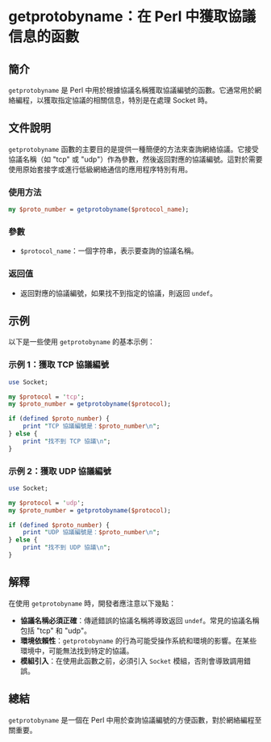 <!--
Meta Description: # getprotobyname：在 Perl 中獲取協議信息的函數 ## 簡介 `getprotobyname` 是 Perl 中用於根據協議名稱獲取協議編號的函數。它通常用於網絡編程，以獲取指定協議的相關信息，特別是在處理 Socket 時。 ## 文件說明 `getprotobyname` 函...
Meta Keywords: getprotobyname, proto_number, perl, tcp, udp
-->

# getprotobyname：在 Perl 中獲取協議信息的函數

## 簡介
`getprotobyname` 是 Perl 中用於根據協議名稱獲取協議編號的函數。它通常用於網絡編程，以獲取指定協議的相關信息，特別是在處理 Socket 時。

## 文件說明
`getprotobyname` 函數的主要目的是提供一種簡便的方法來查詢網絡協議。它接受協議名稱（如 "tcp" 或 "udp"）作為參數，然後返回對應的協議編號。這對於需要使用原始套接字或進行低級網絡通信的應用程序特別有用。

### 使用方法
```perl
my $proto_number = getprotobyname($protocol_name);
```

### 參數
- `$protocol_name`：一個字符串，表示要查詢的協議名稱。

### 返回值
- 返回對應的協議編號，如果找不到指定的協議，則返回 `undef`。

## 示例
以下是一些使用 `getprotobyname` 的基本示例：

### 示例 1：獲取 TCP 協議編號
```perl
use Socket;

my $protocol = 'tcp';
my $proto_number = getprotobyname($protocol);

if (defined $proto_number) {
    print "TCP 協議編號是：$proto_number\n";
} else {
    print "找不到 TCP 協議\n";
}
```

### 示例 2：獲取 UDP 協議編號
```perl
use Socket;

my $protocol = 'udp';
my $proto_number = getprotobyname($protocol);

if (defined $proto_number) {
    print "UDP 協議編號是：$proto_number\n";
} else {
    print "找不到 UDP 協議\n";
}
```

## 解釋
在使用 `getprotobyname` 時，開發者應注意以下幾點：

- **協議名稱必須正確**：傳遞錯誤的協議名稱將導致返回 `undef`。常見的協議名稱包括 "tcp" 和 "udp"。
- **環境依賴性**：`getprotobyname` 的行為可能受操作系統和環境的影響。在某些環境中，可能無法找到特定的協議。
- **模組引入**：在使用此函數之前，必須引入 `Socket` 模組，否則會導致調用錯誤。

## 總結
`getprotobyname` 是一個在 Perl 中用於查詢協議編號的方便函數，對於網絡編程至關重要。